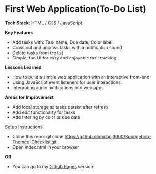 # First Web Application(To-Do List)
**Tech Stack:**
HTML / CSS / JavaScript

**Key Features**
- Add tasks with: Task name, Due date, Color label
- Cross out and uncross tasks with a notification sound
- Delete tasks from the list
- Simple, fun UI for easy and enjoyable task tracking

**Lessons Learned**
- How to build a simple web application with an interactive front-end
- Using JavaScript event listeners for user interactions
- Integrating audio notifications into web apps

**Areas for Improvement**
- Add local storage so tasks persist after refresh
- Add edit functionality for tasks
- Add filtering by color or due date

Setup Instructions
- Clone this repo:
git clone https://github.com/cbcj3000/Spongebob-Themed-Checklist.git
- Open index.html in your browser
  
**OR**
- You can go to my [Github Pages](https://cbcj3000.github.io/Spongebob-Themed-Checklist/) version
